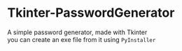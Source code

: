 # Tkinter-PasswordGenerator
A simple password generator, made with Tkinter</br>
you can create an exe file from it using `PyInstaller`
